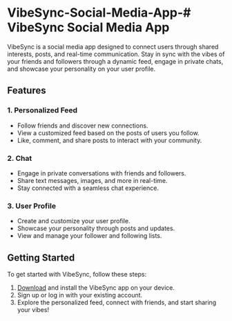 # VibeSync-Social-Media-App-# VibeSync Social Media App

VibeSync is a social media app designed to connect users through shared interests, posts, and real-time communication. Stay in sync with the vibes of your friends and followers through a dynamic feed, engage in private chats, and showcase your personality on your user profile.

## Features

### 1. Personalized Feed
   - Follow friends and discover new connections.
   - View a customized feed based on the posts of users you follow.
   - Like, comment, and share posts to interact with your community.

### 2. Chat
   - Engage in private conversations with friends and followers.
   - Share text messages, images, and more in real-time.
   - Stay connected with a seamless chat experience.

### 3. User Profile
   - Create and customize your user profile.
   - Showcase your personality through posts and updates.
   - View and manage your follower and following lists.

## Getting Started

To get started with VibeSync, follow these steps:

1. [Download](#) and install the VibeSync app on your device.
2. Sign up or log in with your existing account.
3. Explore the personalized feed, connect with friends, and start sharing your vibes!
